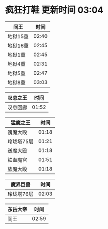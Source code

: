 # 疯狂打鞋 更新时间 03:04

| 间王   | 时间    |
|--------|-------|
| 地狱15重 | 02:40 |
| 地狱16重 | 02:45 |
| 地狱1重 | 02:45 |
| 地狱4重 | 02:31 |
| 地狱5重 | 02:47 |
| 地狱8重 | 03:03 |

| 叹息之王   | 时间    |
|--------|-------|
| 叹息回廊 | 01:52 |

| 猛魔之王   | 时间    |
|--------|-------|
| 谤魔大殴 | 01:18 |
| 玲珑塔75层 | 01:21 |
| 送魔大殴 | 01:18 |
| 铁血魔宫 | 01:51 |
| 族魔大殴 | 01:18 |

| 魔界巨兽   | 时间    |
|--------|-------|
| 玲珑塔76层 | 02:03 |

| 东岳大帝   | 时间    |
|--------|-------|
| 阎王 | 02:59 |